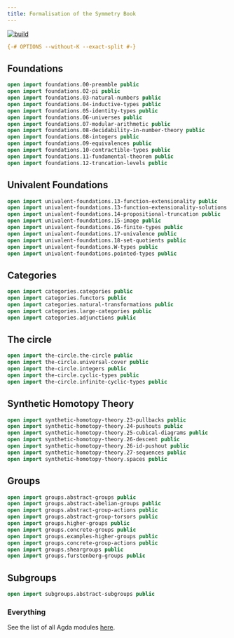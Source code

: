 ```yaml
---
title: Formalisation of the Symmetry Book
---
```


[![build](https://github.com/UniMath/SymmetryBookFormalization/actions/workflows/ci.yaml/badge.svg?branch=master)](https://github.com/UniMath/SymmetryBookFormalization/actions/workflows/ci.yaml)


```agda
{-# OPTIONS --without-K --exact-split #-}
```

## Foundations

```agda
open import foundations.00-preamble public
open import foundations.02-pi public
open import foundations.03-natural-numbers public
open import foundations.04-inductive-types public
open import foundations.05-identity-types public
open import foundations.06-universes public
open import foundations.07-modular-arithmetic public
open import foundations.08-decidability-in-number-theory public
open import foundations.08-integers public
open import foundations.09-equivalences public
open import foundations.10-contractible-types public
open import foundations.11-fundamental-theorem public
open import foundations.12-truncation-levels public
```

## Univalent Foundations

```agda
open import univalent-foundations.13-function-extensionality public
open import univalent-foundations.13-function-extensionality-solutions public
open import univalent-foundations.14-propositional-truncation public
open import univalent-foundations.15-image public
open import univalent-foundations.16-finite-types public
open import univalent-foundations.17-univalence public
open import univalent-foundations.18-set-quotients public
open import univalent-foundations.W-types public
open import univalent-foundations.pointed-types public

```

## Categories

```agda
open import categories.categories public
open import categories.functors public
open import categories.natural-transformations public
open import categories.large-categories public
open import categories.adjunctions public
```

## The circle

```agda
open import the-circle.the-circle public
open import the-circle.universal-cover public
open import the-circle.integers public
open import the-circle.cyclic-types public
open import the-circle.infinite-cyclic-types public
```

## Synthetic Homotopy Theory

```agda
open import synthetic-homotopy-theory.23-pullbacks public
open import synthetic-homotopy-theory.24-pushouts public
open import synthetic-homotopy-theory.25-cubical-diagrams public
open import synthetic-homotopy-theory.26-descent public
open import synthetic-homotopy-theory.26-id-pushout public
open import synthetic-homotopy-theory.27-sequences public
open import synthetic-homotopy-theory.spaces public
```

## Groups 

```agda
open import groups.abstract-groups public
open import groups.abstract-abelian-groups public
open import groups.abstract-group-actions public
open import groups.abstract-group-torsors public
open import groups.higher-groups public
open import groups.concrete-groups public
open import groups.examples-higher-groups public
open import groups.concrete-group-actions public
open import groups.sheargroups public
open import groups.furstenberg-groups public
```

## Subgroups

```agda
open import subgroups.abstract-subgroups public
```

### Everything

See the list of all Agda modules [here](everything.html).

